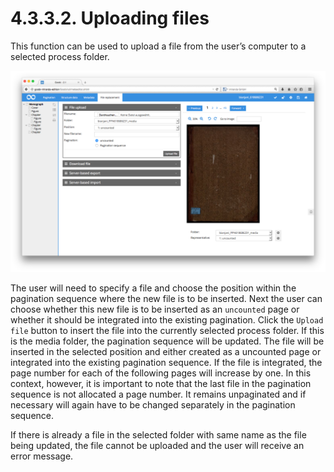 # 4.3.3.2. Uploading files

This function can be used to upload a file from the user’s computer to a selected process folder. 

![Uploading a file](../../../../.gitbook/assets/54e.png)

The user will need to specify a file and choose the position within the pagination sequence where the new file is to be inserted. Next the user can choose whether this new file is to be inserted as an `uncounted` page or whether it should be integrated into the existing pagination. Click the `Upload file` button to insert the file into the currently selected process folder. If this is the media folder, the pagination sequence will be updated. The file will be inserted in the selected position and either created as a uncounted page or integrated into the existing pagination sequence. If the file is integrated, the page number for each of the following pages will increase by one. In this context, however, it is important to note that the last file in the pagination sequence is not allocated a page number. It remains unpaginated and if necessary will again have to be changed separately in the pagination sequence.

If there is already a file in the selected folder with same name as the file being updated, the file cannot be uploaded and the user will receive an error message.


